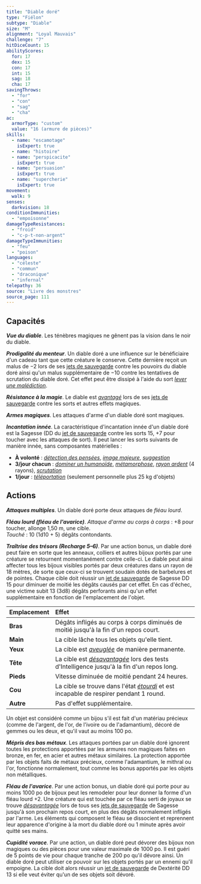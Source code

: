 ```yaml
---
title: "Diable doré"
type: "Fiélon"
subtype: "Diable"
size: "M"
alignment: "Loyal Mauvais"
challenge: "7"
hitDiceCount: 15
abilityScores:
  for: 17
  dex: 15
  con: 17
  int: 15
  sag: 18
  cha: 17
savingThrows:
  - "for"
  - "con"
  - "sag"
  - "cha"
ac:
  armorType: "custom"
  value: "16 (armure de pièces)"
skills:
  - name: "escamotage"
    isExpert: true
  - name: "histoire"
  - name: "perspicacite"
    isExpert: true
  - name: "persuasion"
    isExpert: true
  - name: "supercherie"
    isExpert: true
movement:
  walk: 9
senses:
  darkvision: 18
conditionImmunities:
  - "empoisonne"
damageTypeResistances:
  - "froid"
  - "c-p-t-non-argent"
damageTypeImmunities:
  - "feu"
  - "poison"
languages:
  - "céleste"
  - "commun"
  - "draconique"
  - "infernal"
telepathy: 36
source: "Livre des monstres"
source_page: 111
---
```

## Capacités
_**Vue du diable**_. Les ténèbres magiques ne gênent pas la vision dans le noir du diable.

_**Prodigalité du menteur**_. Un diable doré a une influence sur le bénéficiaire d'un cadeau tant que cette créature le conserve. Cette dernière reçoit un malus de −2 lors de ses [jets de sauvegarde](/utiliser-les-caracteristiques/#jets-de-sauvegarde) contre les pouvoirs du diable doré ainsi qu'un malus supplémentaire de −10 contre les tentatives de scrutation du diable doré. Cet effet peut être dissipé à l'aide du sort [_lever une malédiction_](/grimoire/lever-une-malediction/).

_**Résistance à la magie**_. Le diable est [_avantagé_](/utiliser-les-caracteristiques/#avantage-et-desavantage) lors de ses [jets de sauvegarde](/utiliser-les-caracteristiques/#jets-de-sauvegarde) contre les sorts et autres effets magiques.

_**Armes magiques**_. Les attaques d'arme d'un diable doré sont magiques.

_**Incantation innée**_. La caractéristique d'incantation innée d'un diable doré est la Sagesse (DD du [jet de sauvegarde](/utiliser-les-caracteristiques/#jets-de-sauvegarde) contre les sorts 15, +7 pour toucher avec les attaques de sort). Il peut lancer les sorts suivants de manière innée, sans composantes matérielles :
* **À volonté** : [_détection des pensées_](/grimoire/detection-des-pensees/), [_image majeure_](/grimoire/image-majeure/), [_suggestion_](/grimoire/suggestion/)
* **3/jour chacun** : [_dominer un humanoïde_](/grimoire/dominer-un-humanoide/), [_métamorphose_](/grimoire/metamorphose/), [_rayon ardent_](/grimoire/rayon-ardent/) (4 rayons), [_scrutation_](/grimoire/scrutation/)
* **1/jour** : [_téléportation_](/grimoire/teleportation/) (seulement personnelle plus 25 kg d'objets)

## Actions
_**Attaques multiples**_. Un diable doré porte deux attaques de _fléau lourd_.

_**Fléau lourd (fléau de l'avarice)**_. _Attaque d'arme au corps à corps_ : +8 pour toucher, allonge 1,50 m, une cible.  
_Touché_ : 10 (1d10 + 5) dégâts contondants.

_**Traîtrise des trésors (Recharge 5–6)**_. Par une action bonus, un diable doré peut faire en sorte que les anneaux, colliers et autres bijoux portés par une créature se retournent momentanément contre celle-ci. Le diable peut ainsi affecter tous les bijoux visibles portés par deux créatures dans un rayon de 18 mètres, de sorte que ceux-ci se trouvent soudain dotés de barbelures et de pointes. Chaque cible doit réussir un [jet de sauvegarde](/utiliser-les-caracteristiques/#jets-de-sauvegarde) de Sagesse DD 15 pour diminuer de moitié les dégâts causés par cet effet. En cas d'échec, une victime subit 13 (3d8) dégâts perforants ainsi qu'un effet supplémentaire en fonction de l'emplacement de l'objet.

|Emplacement|Effet|
|:-|:-|
|**Bras**|Dégâts infligés au corps à corps diminués de moitié jusqu'à la fin d'un repos court.|
|**Main**|La cible lâche tous les objets qu'elle tient.|
|**Yeux**|La cible est [_aveuglée_](/gerer-la-sante-du-personnage/#aveugle) de manière permanente.|
|**Tête**|La cible est [_désavantagée_](/utiliser-les-caracteristiques/#avantage-et-desavantage) lors des tests d'Intelligence jusqu'à la fin d'un repos long.|
|**Pieds**|Vitesse diminuée de moitié pendant 24 heures.|
|**Cou**|La cible se trouve dans l'état [_étourdi_](/gerer-la-sante-du-personnage/#etourdi) et est incapable de respirer pendant 1 round.|
|**Autre**|Pas d'effet supplémentaire.|

Un objet est considéré comme un bijou s'il est fait d'un matériau précieux (comme de l'argent, de l'or, de l'ivoire ou de l'adamantium), décoré de gemmes ou les deux, et qu'il vaut au moins 100 po.

_**Mépris des bas métaux**_. Les attaques portées par un diable doré ignorent toutes les protections apportées par les armures non magiques faites en bronze, en fer, en acier et autres métaux similaires. La protection apportée par les objets faits de métaux précieux, comme l'adamantium, le mithral ou l'or, fonctionne normalement, tout comme les bonus apportés par les objets non métalliques.

_**Fléau de l'avarice**_. Par une action bonus, un diable doré qui porte pour au moins 1000 po de bijoux peut les remodeler pour leur donner la forme d'un fléau lourd +2. Une créature qui est touchée par ce fléau serti de joyaux se trouve [_désavantagée_](/utiliser-les-caracteristiques/#avantage-et-desavantage) lors de tous ses [jets de sauvegarde](/utiliser-les-caracteristiques/#jets-de-sauvegarde) de Sagesse jusqu'à son prochain repos court, en plus des dégâts normalement infligés par l'arme. Les éléments qui composent le fléau se dissocient et reprennent leur apparence d'origine à la mort du diable doré ou 1 minute après avoir quitté ses mains.

_**Cupidité vorace**_. Par une action, un diable doré peut dévorer des bijoux non magiques ou des pièces pour une valeur maximale de 1000 po. Il est guéri de 5 points de vie pour chaque tranche de 200 po qu'il dévore ainsi. Un diable doré peut utiliser ce pouvoir sur les objets portés par un ennemi qu'il empoigne. La cible doit alors réussir un [jet de sauvegarde](/utiliser-les-caracteristiques/#jets-de-sauvegarde) de Dextérité DD 13 si elle veut éviter qu'un de ses objets soit dévoré.
